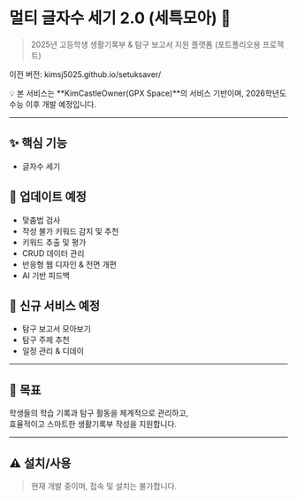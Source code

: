 # 멀티 글자수 세기 2.0 (세특모아) 📝

> 2025년 고등학생 생활기록부 & 탐구 보고서 지원 플랫폼 (포트폴리오용 프로젝트)

이전 버전: kimsj5025.github.io/setuksaver/  

💡 본 서비스는 **KimCastleOwner(GPX Space)**의 서비스 기반이며, 2026학년도 수능 이후 개발 예정입니다.

---

## ✨ 핵심 기능
- 글자수 세기 

## 🔧 업데이트 예정
- 맞춤법 검사  
- 작성 불가 키워드 감지 및 추천  
- 키워드 추출 및 평가  
- CRUD 데이터 관리  
- 반응형 웹 디자인 & 전면 개편  
- AI 기반 피드백

## 🚀 신규 서비스 예정
- 탐구 보고서 모아보기  
- 탐구 주제 추천  
- 일정 관리 & 디데이  

---

## 🎯 목표
학생들의 학습 기록과 탐구 활동을 체계적으로 관리하고,  
효율적이고 스마트한 생활기록부 작성을 지원합니다.

---

## ⚠️ 설치/사용
> 현재 개발 중이며, 접속 및 설치는 불가합니다.